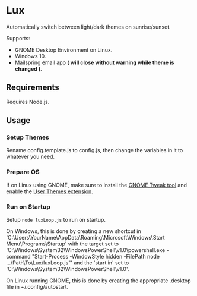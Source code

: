 # Lux
Automatically switch between light/dark themes on sunrise/sunset.

Supports:
- GNOME Desktop Environment on Linux.
- Windows 10.
- Mailspring email app **( will close without warning while theme is changed )**.

## Requirements
Requires Node.js.

## Usage
### Setup Themes
Rename config.template.js to config.js, then change the variables in it to whatever you need.

### Prepare OS
If on Linux using GNOME, make sure to install the [GNOME Tweak tool](https://wiki.gnome.org/action/show/Apps/Tweaks?action=show&redirect=Apps%2FGnomeTweakTool) and enable the [User Themes extension](https://extensions.gnome.org/extension/19/user-themes/).

### Run on Startup
Setup `node luxLoop.js` to run on startup.

On Windows, this is done by creating a new shortcut in 'C:\Users\YourName\AppData\Roaming\Microsoft\Windows\Start Menu\Programs\Startup' with the 
target set to 'C:\Windows\System32\WindowsPowerShell\v1.0\powershell.exe -command "Start-Process -WindowStyle hidden -FilePath node ...\Path\To\Lux\luxLoop.js"' and 
the 'start in' set to 'C:\Windows\System32\WindowsPowerShell\v1.0'.

On Linux running GNOME, this is done by creating the appropriate .desktop file in ~/.config/autostart.
